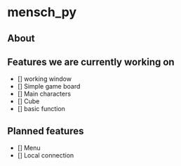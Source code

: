 # mensch_py

## About

## Features we are currently working on
- [] working window
- [] Simple game board
- [] Main characters
- [] Cube
- [] basic function

## Planned features
- [] Menu
- [] Local connection 